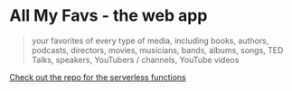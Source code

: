 # All My Favs - the web app

> your favorites of every type of media, including books, authors, podcasts, directors, movies, musicians, bands, albums, songs, TED Talks, speakers, YouTubers / channels, YouTube videos

[Check out the repo for the serverless functions](https://github.com/davidhartsough/all-my-favs-functions)
